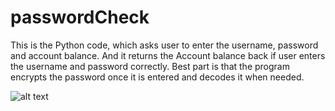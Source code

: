 # passwordCheck
This is the Python code, which asks user to enter the username, password and account balance. And it returns the Account balance back if user enters the username and password correctly. Best part is that the program encrypts the password once it is entered and decodes it when needed.

![alt text](https://github.com/prerakpatelca/passwordCheck/blob/master/Screen%20Shot%202020-12-26%20at%208.40.03%20PM.png)

